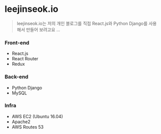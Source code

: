 # leejinseok.io

> leejinseok.io는 저의 개인 블로그를 직접 React.js와 Python Django를 사용해서 만들어 보려고요 ...

### Front-end
- React.js
- React Router
- Redux

### Back-end
- Python Django
- MySQL

### Infra
- AWS EC2 (Ubuntu 16.04)
- Apache2
- AWS Routes 53
